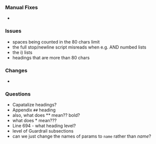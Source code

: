 
### Manual Fixes 

- 

### Issues

- spaces being counted in the 80 chars limit
- the full stop/newline script misreads when e.g. AND numbed lists
- the i) lists 
- headings that are more than 80 chars

### Changes

- 

### Questions

- Capatalize headings?
- Appendix `##` heading
- also, what does ** mean?? bold?
- what does * mean???
- Line 694 - what heading level?
- level of Guardrail subsections
- can we just change the names of params to `name` rather than *name*?
